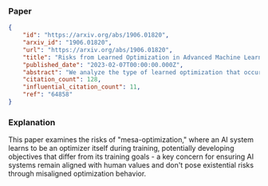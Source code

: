 ### Paper

```json
{
	"id": "https://arxiv.org/abs/1906.01820",
	"arxiv_id": "1906.01820",
	"url": "https://arxiv.org/abs/1906.01820",
	"title": "Risks from Learned Optimization in Advanced Machine Learning Systems",
	"published_date": "2023-02-07T00:00:00.000Z",
	"abstract": "We analyze the type of learned optimization that occurs when a learned model (such as a neural network) is itself an optimizer - a situation we refer to as mesa-optimization, a neologism we introduce in this paper. We believe that the possibility of mesa-optimization raises two important questions for the safety and transparency of advanced machine learning systems. First, under what circumstances will learned models be optimizers, including when they should not be? Second, when a learned model is an optimizer, what will its objective be - how will it differ from the loss function it was trained under - and how can it be aligned? In this paper, we provide an in-depth analysis of these two primary questions and provide an overview of topics for future research.",
	"citation_count": 128,
	"influential_citation_count": 11,
	"ref": "64858"
}
```

### Explanation

This paper examines the risks of "mesa-optimization," where an AI system learns to be an optimizer itself during training, potentially developing objectives that differ from its training goals - a key concern for ensuring AI systems remain aligned with human values and don't pose existential risks through misaligned optimization behavior.

